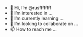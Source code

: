 - 👋 Hi, I’m @rusffffffff
- 👀 I’m interested in ...
- 🌱 I’m currently learning ...
- 💞️ I’m looking to collaborate on ...
- 📫 How to reach me ...

<!---
rusffffffff/rusffffffff is a ✨ special ✨ repository because its `README.md` (this file) appears on your GitHub profile.
You can click the Preview link to take a look at your changes.
--->
